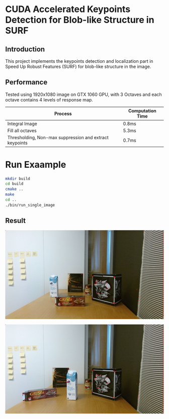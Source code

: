 # CUDA Accelerated Keypoints Detection for Blob-like Structure in SURF

## Introduction

This project implements the keypoints detection and localization part in Speed Up Robust Features (SURF) for blob-like structure in the image.

## Performance 

Tested using 1920x1080 image on GTX 1060 GPU, with 3 Octaves and each octave contains 4 levels of response map.

| Process                                                 | Computation Time |
| ------------------------------------------------------- | ---------------- |
| Integral Image                                          | 0.8ms            |
| Fill all octaves                                        | 5.3ms            |
| Thresholding, Non-max suppression and extract keypoints | 0.7ms            |

# Run  Exaample

```bash
mkdir build
cd build
cmake ..
make 
cd ..
./bin/run_single_image 
```



## Result

![](./image/extracted_key_points1.png)

![](./image/extracted_key_points2.png)

